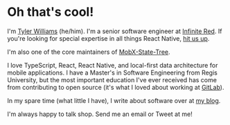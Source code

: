 # Oh that's cool!

I'm [Tyler Williams](https://coolsoftware.dev/) (he/him). I'm a senior software engineer at [Infinite Red](https://infinite.red/). If you're looking for special expertise in all things React Native, [hit us up](https://infinite.red/contact).

I'm also one of the core maintainers of [MobX-State-Tree](https://github.com/mobxjs/mobx-state-tree).

I love TypeScript, React, React Native, and local-first data architecture for mobile applications. I have a Master's in Software Engineering from Regis University, but the most important education I've ever received has come from contributing to open source (it's what I loved about working at [GitLab](https://about.gitlab.com/)).

In my spare time (what little I have), I write about software over at [my blog](https://coolsoftware.dev/blog).

I'm always happy to talk shop. Send me an email or Tweet at me!
